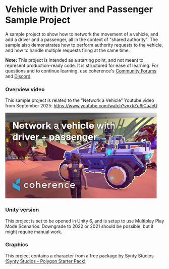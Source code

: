 # Vehicle with Driver and Passenger Sample Project

A sample project to show how to network the movement of a vehicle, and add a driver and a passenger, all in the context of "shared authority". The sample also demonstrates how to perform authority requests to the vehicle, and how to handle multiple requests firing at the same time.

**Note:** This project is intended as a starting point, and not meant to represent production-ready code. It is structured for ease of learning. For questions and to continue learning, use coherence's [Community Forums](https://community.coherence.io/) and [Discord](https://discord.com/invite/G9uBzqcfpN).

### Overview video
This sample project is related to the "Network a Vehicle" Youtube video from September 2025: https://www.youtube.com/watch?v=xkZu6jCaJeU

![Youtube Thumbnail](GithubImgs/YouTube_thumb.jpg)

### Unity version
This project is set to be opened in Unity 6, and is setup to use Multiplay Play Mode Scenarios. Downgrade to 2022 or 2021 should be possible, but it might require manual work.

### Graphics
This project contains a character from a free package by Synty Studios [(Synty Studios - Polygon Starter Pack)](https://syntystore.com/products/polygon-starter-pack)
